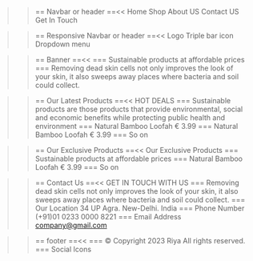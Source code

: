 >>== Navbar or header ==<<
Home
Shop
About US
Contact US
Get In Touch

>>== Responsive Navbar or header  ==<<
Logo
Triple bar icon
Dropdown menu

>>== Banner ==<<
===
Sustainable products at affordable prices
===
Removing dead skin cells not only improves the look of your skin, it also sweeps away places where bacteria and soil could collect.


>>== Our Latest Products ==<<
HOT DEALS
===
Sustainable products are those products that provide environmental, social and economic benefits while protecting public health and environment
===
Natural Bamboo Loofah
€ 3.99
===
Natural Bamboo Loofah
€ 3.99
===
So on

>>== Our Exclusive Products ==<<
Our Exclusive Products
===
Sustainable products at affordable prices
===
Natural Bamboo Loofah
€ 3.99
===
So on


>>== Contact Us ==<<
GET IN TOUCH WITH US
===
Removing dead skin cells not only improves the look of your skin, it also sweeps away places where bacteria and soil could collect.
===
Our Location
34 UP Agra. New-Delhi. India
===
Phone Number
(+91)01 0233 0000 8221
===
Email Address
company@gmail.com


>>== footer ==<<
===
© Copyright 2023 Riya All rights reserved.
===
Social Icons

